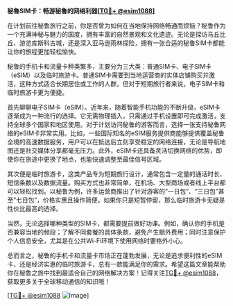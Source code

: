 **秘魯SIM卡：畅游秘鲁的网络利器[[TG💪+ @esim1088](https://t.me/s/esim1088)]**

在计划前往秘鲁旅行之前，你是否曾为如何在当地保持网络畅通而烦恼？秘鲁作为一个充满神秘与魅力的国度，拥有丰富的自然景观和文化遗迹。无论是探访马丘比丘、游览库斯科古城，还是深入亚马逊雨林探险，拥有一张合适的秘鲁SIM卡都能让你的旅程更加轻松愉快。

秘鲁的手机卡和流量卡种类繁多，主要分为三大类：普通SIM卡、电子SIM卡（eSIM）以及临时旅游卡。普通SIM卡需要到当地运营商的实体店铺购买并激活，这种方式适合长期居住或工作的人群。但对于短期旅行者来说，电子SIM卡和临时旅游卡更为便捷。

首先聊聊电子SIM卡（eSIM）。近年来，随着智能手机功能的不断升级，eSIM卡逐渐成为一种流行的选择。它无需物理插入，只需通过手机设置即可完成激活，支持全球多个国家和地区使用。对于计划访问秘鲁的游客而言，选择一张支持秘鲁网络的eSIM卡非常实用。比如，一些国际知名的eSIM服务提供商能够提供覆盖秘鲁全境的高速数据服务，用户可以在抵达后立刻享受稳定的网络连接，无论是导航地图还是社交媒体分享都毫无压力。此外，eSIM卡还具备灵活切换网络的优势，即使你在旅途中更换了地点，也能快速调整至最佳信号区域。

其次便是临时旅游卡，这类产品专为短期旅行设计，通常包含一定量的通话时长、短信条数以及数据流量。购买方式也非常简单，在机场、大型商场或者线上平台都可以轻松找到。以秘鲁为例，许多运营商推出了针对游客的“一日包”、“三日包”甚至“七日包”，价格实惠且操作简便。如果你只是短暂停留，那么临时旅游卡无疑是性价比最高的选择。

当然，无论选择哪种类型的SIM卡，都需要提前做好功课。例如，确认你的手机是否兼容当地的频段；了解不同套餐的具体条款，避免产生额外费用；同时注意保护个人信息安全，尤其是在公共Wi-Fi环境下使用网络时要格外小心。

总而言之，秘鲁的手机卡和流量卡市场正在蓬勃发展，无论是追求便利性的eSIM卡，还是经济实惠的临时旅游卡，总有一款能满足你的需求。希望这篇文章能帮助你在秘鲁之旅中找到最适合自己的网络解决方案！记得关注[TG💪+ @esim1088](https://t.me/s/esim1088)，获取更多关于全球移动通信的知识哦！

[[TG💪+ @esim1088](https://t.me/s/esim1088) ![Image](https://i.postimg.cc/4NQfJmqS/Snipaste-2025-05-13-00-14-12.png)]